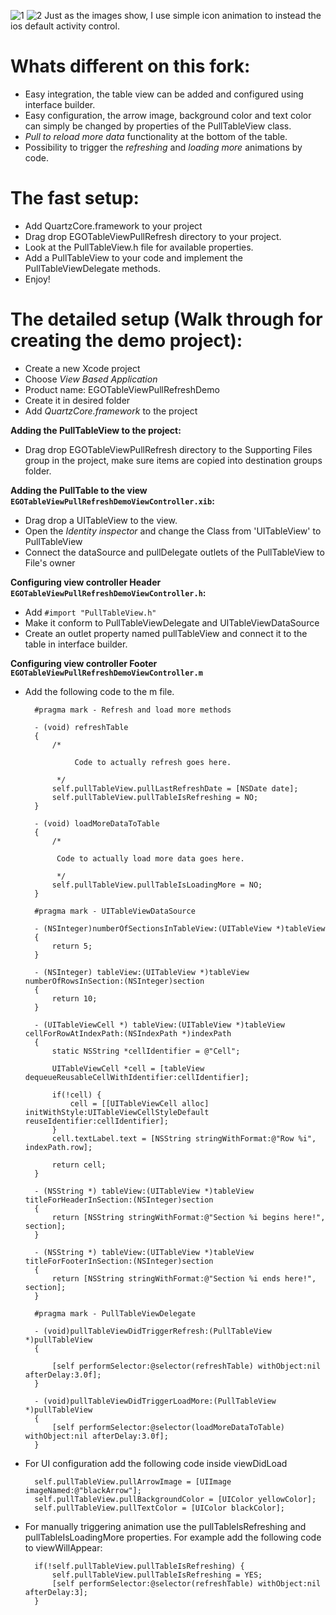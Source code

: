 


![1][1]
![2][2]
Just as the images show, I use simple icon animation to instead the ios default activity control.


# Whats different on this fork:
- Easy integration, the table view can be added and configured using interface builder.
- Easy configuration, the arrow image, background color and text color can simply be changed by properties of the PullTableView class.
- *Pull to reload more data* functionality at the bottom of the table.
- Possibility to trigger the *refreshing* and *loading more* animations by code.

# The fast setup:
- Add QuartzCore.framework to your project
- Drag drop EGOTableViewPullRefresh directory to your project.
- Look at the PullTableView.h file for available properties.
- Add a PullTableView to your code and implement the PullTableViewDelegate methods.
- Enjoy!

# The detailed setup (Walk through for creating the demo project):
- Create a new Xcode project
- Choose *View Based Application*
- Product name: EGOTableViewPullRefreshDemo
- Create it in desired folder
- Add *QuartzCore.framework* to the project

**Adding the PullTableView to the project:**

- Drag drop EGOTableViewPullRefresh directory to the Supporting Files group in the project, make sure items are copied into destination groups folder.

**Adding the PullTable to the view `EGOTableViewPullRefreshDemoViewController.xib`:**

- Drag drop a UITableView to the view.
- Open the *Identity inspector* and change the Class from 'UITableView' to PullTableView
- Connect the dataSource and pullDelegate outlets of the PullTableView to File's owner

**Configuring view controller Header `EGOTableViewPullRefreshDemoViewController.h`:**

- Add `#import "PullTableView.h"`
- Make it conform to PullTableViewDelegate and UITableViewDataSource
- Create an outlet property named pullTableView and connect it to the table in interface builder.

**Configuring view controller Footer `EGOTableViewPullRefreshDemoViewController.m`**

- Add the following code to the m file.

        #pragma mark - Refresh and load more methods
        
        - (void) refreshTable
        {
            /*
             
                 Code to actually refresh goes here.
             
             */
            self.pullTableView.pullLastRefreshDate = [NSDate date];
            self.pullTableView.pullTableIsRefreshing = NO;
        }
        
        - (void) loadMoreDataToTable
        {
            /*
             
             Code to actually load more data goes here.
             
             */
            self.pullTableView.pullTableIsLoadingMore = NO;
        }
        
        #pragma mark - UITableViewDataSource
        
        - (NSInteger)numberOfSectionsInTableView:(UITableView *)tableView
        {
            return 5;
        }
        
        - (NSInteger) tableView:(UITableView *)tableView numberOfRowsInSection:(NSInteger)section
        {
            return 10;
        }
        
        - (UITableViewCell *) tableView:(UITableView *)tableView cellForRowAtIndexPath:(NSIndexPath *)indexPath
        {
            static NSString *cellIdentifier = @"Cell";
            
            UITableViewCell *cell = [tableView dequeueReusableCellWithIdentifier:cellIdentifier];
            
            if(!cell) {
                cell = [[UITableViewCell alloc] initWithStyle:UITableViewCellStyleDefault reuseIdentifier:cellIdentifier];
            }
            cell.textLabel.text = [NSString stringWithFormat:@"Row %i", indexPath.row];
            
            return cell;
        }
        
        - (NSString *) tableView:(UITableView *)tableView titleForHeaderInSection:(NSInteger)section
        {
            return [NSString stringWithFormat:@"Section %i begins here!", section];
        }
        
        - (NSString *) tableView:(UITableView *)tableView titleForFooterInSection:(NSInteger)section
        {
            return [NSString stringWithFormat:@"Section %i ends here!", section];
        }
        
        #pragma mark - PullTableViewDelegate
        
        - (void)pullTableViewDidTriggerRefresh:(PullTableView *)pullTableView
        {
    
            [self performSelector:@selector(refreshTable) withObject:nil afterDelay:3.0f];
        }
        
        - (void)pullTableViewDidTriggerLoadMore:(PullTableView *)pullTableView
        {
            [self performSelector:@selector(loadMoreDataToTable) withObject:nil afterDelay:3.0f];
        }
    
    
- For UI configuration add the following code inside viewDidLoad

        self.pullTableView.pullArrowImage = [UIImage imageNamed:@"blackArrow"];
        self.pullTableView.pullBackgroundColor = [UIColor yellowColor];
        self.pullTableView.pullTextColor = [UIColor blackColor];

- For manually triggering animation use the pullTableIsRefreshing and pullTableIsLoadingMore properties. For example add the following code to viewWillAppear:

        if(!self.pullTableView.pullTableIsRefreshing) {
            self.pullTableView.pullTableIsRefreshing = YES;
            [self performSelector:@selector(refreshTable) withObject:nil afterDelay:3];
        }


  [1]: https://raw.githubusercontent.com/ygweric/EYRefreshTableView/master/screenshot/1.png
  [2]: https://raw.githubusercontent.com/ygweric/EYRefreshTableView/master/screenshot/2.png
